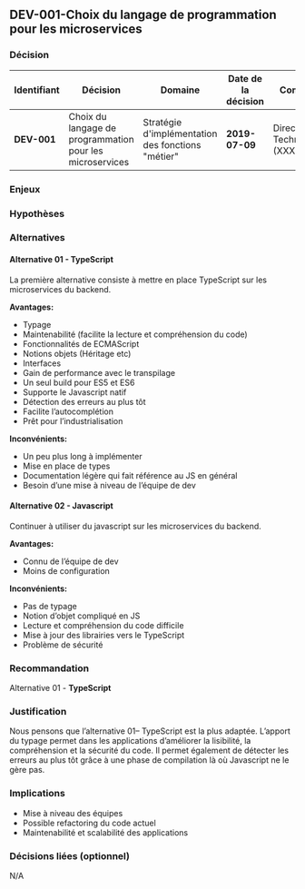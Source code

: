 ## DEV-001-Choix du langage de programmation pour les microservices

### Décision

|Identifiant|Décision |Domaine|Date de la décision|Comité|
|---|---|---|---|---|
|**DEV-001**|Choix du langage de programmation pour les microservices |Stratégie d'implémentation des fonctions "métier"|**2019-07-09**|Direction Technique (XXX)|

### Enjeux

### Hypothèses
  
### Alternatives  

#### Alternative 01 - TypeScript

La première alternative consiste à mettre en place TypeScript sur les microservices du backend.

**Avantages:**

- Typage
- Maintenabilité (facilite la lecture et compréhension du code)
- Fonctionnalités de ECMAScript
- Notions objets (Héritage etc)
- Interfaces
- Gain de performance avec le transpilage
- Un seul build pour ES5 et ES6
- Supporte le Javascript natif
- Détection des erreurs au plus tôt
- Facilite l’autocomplétion
- Prêt pour l’industrialisation

**Inconvénients:**

- Un peu plus long à implémenter
- Mise en place de types
- Documentation légère qui fait référence au JS en général
- Besoin d’une mise à niveau de l’équipe de dev

#### Alternative 02 - Javascript

Continuer à utiliser du javascript sur les microservices du backend.

**Avantages:**

- Connu de l’équipe de dev
- Moins de configuration  

**Inconvénients:**

- Pas de typage
- Notion d’objet compliqué en JS
- Lecture et compréhension du code difficile
- Mise à jour des librairies vers le TypeScript
- Problème de sécurité

### Recommandation

Alternative 01 - **TypeScript**

### Justification

Nous pensons que l’alternative 01– TypeScript est la plus adaptée. L’apport du typage permet dans les applications d’améliorer la lisibilité, la compréhension et la sécurité du code. Il permet également de détecter les erreurs au plus tôt grâce à une phase de compilation là où Javascript ne le gère pas. 

### Implications

- Mise à niveau des équipes
- Possible refactoring du code actuel
- Maintenabilité et scalabilité des applications

### Décisions liées (optionnel)

N/A
